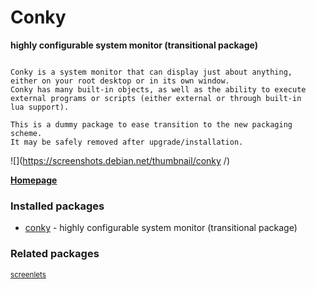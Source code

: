 # Conky 

__highly configurable system monitor (transitional package)__

```

Conky is a system monitor that can display just about anything,
either on your root desktop or in its own window.
Conky has many built-in objects, as well as the ability to execute
external programs or scripts (either external or through built-in
lua support).

This is a dummy package to ease transition to the new packaging scheme.
It may be safely removed after upgrade/installation.

```

![](https://screenshots.debian.net/thumbnail/conky /)


 **[Homepage](http://conky.sourceforge.net/)**

### Installed packages

* [conky](https://packages.debian.org/stretch/conky) - highly configurable system monitor (transitional package)

### Related packages

<sub> [screenlets](https://packages.debian.org/stretch/screenlets)  </sub>
